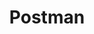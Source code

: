 ---
title: 'Postman'
link: 'https://www.postman.com/'
summary: 'Testea una API con endpoints y respuestas. Simplifica los pasos para construir una API'
tags: ['education', 'back-end']
---